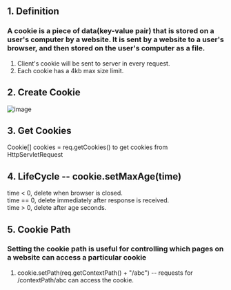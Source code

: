 ## 1. Definition
### A cookie is a piece of data(key-value pair) that is stored on a user's computer by a website. It is sent by a website to a user's browser, and then stored on the user's computer as a file.
1. Client's cookie will be sent to server in every request.  
2. Each cookie has a 4kb max size limit.  

## 2. Create Cookie
![image](https://user-images.githubusercontent.com/43444919/226527590-ab8d2c7f-715c-4178-9ed7-59389f75f6de.png)

## 3. Get Cookies
Cookie[] cookies = req.getCookies() to get cookies from HttpServletRequest

## 4. LifeCycle -- cookie.setMaxAge(time) 
time < 0, delete when browser is closed.  
time == 0, delete immediately after response is received.  
time > 0, delete after age seconds.  

## 5. Cookie Path
### Setting the cookie path is useful for controlling which pages on a website can access a particular cookie
1. cookie.setPath(req.getContextPath() + "/abc") -- requests for /contextPath/abc can access the cookie.  
